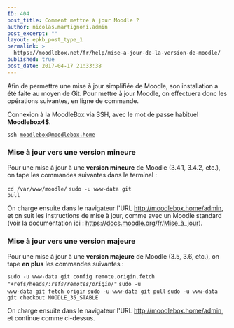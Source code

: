 ```yaml
---
ID: 404
post_title: Comment mettre à jour Moodle ?
author: nicolas.martignoni.admin
post_excerpt: ""
layout: epkb_post_type_1
permalink: >
  https://moodlebox.net/fr/help/mise-a-jour-de-la-version-de-moodle/
published: true
post_date: 2017-04-17 21:33:38
---
```

Afin de permettre une mise à jour simplifiée de Moodle, son installation a été faite au moyen de Git. Pour mettre à jour Moodle, on effectuera donc les opérations suivantes, en ligne de commande.

Connexion à la MoodleBox via SSH, avec le mot de passe habituel <strong>Moodlebox4$</strong>.

<code>ssh moodlebox@moodlebox.home</code>
<h3>Mise à jour vers une version <strong>mineure</strong></h3>
Pour une mise à jour à une <strong>version mineure</strong> de Moodle (3.4.1, 3.4.2, etc.), on tape les commandes suivantes dans le terminal :

<code>cd /var/www/moodle/</code>
<code>sudo -u www-data git pull</code>

On charge ensuite dans le navigateur l'URL <a class="_blanktarget" href="http://moodlebox.home/admin">http://moodlebox.home/admin</a>, et on suit les instructions de mise à jour, comme avec un Moodle standard (voir la documentation ici : <a class="_blanktarget" href="https://docs.moodle.org/fr/Mise_%C3%A0_jour" target="_blank" rel="noopener noreferrer">https://docs.moodle.org/fr/Mise_à_jour</a>).
<h3>Mise à jour vers une version <strong>majeure</strong></h3>
Pour une mise à jour à une <strong>version majeure</strong> de Moodle (3.5, 3.6, etc.), on tape <strong>en plus</strong> les commandes suivantes :

<code>sudo -u www-data git config remote.origin.fetch "+refs/heads/*:refs/remotes/origin/*"</code>
<code>sudo -u www-data git fetch origin</code>
<code>sudo -u www-data git pull</code>
<code>sudo -u www-data git checkout MOODLE_35_STABLE</code>

On charge ensuite dans le navigateur l'URL <a class="_blanktarget" href="http://moodlebox.home/admin">http://moodlebox.home/admin</a>, et continue comme ci-dessus.